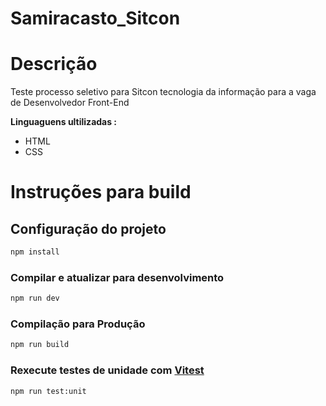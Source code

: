 # Samiracasto_Sitcon

# Descrição

 <p>Teste processo seletivo para Sitcon tecnologia da informação para a vaga de Desenvolvedor Front-End              
  </p>
 <strong> Linguaguens ultilizadas :</strong> 
<p>
 <ul>
 <li>HTML</li>
 <li>CSS</li>
 </ul>
 </p>
  
# Instruções para build

## Configuração do projeto

```sh
npm install
```

### Compilar e atualizar para desenvolvimento

```sh
npm run dev
```

### Compilação para Produção

```sh
npm run build
```

### Rexecute testes de unidade com [Vitest](https://vitest.dev/)

```sh
npm run test:unit
```
